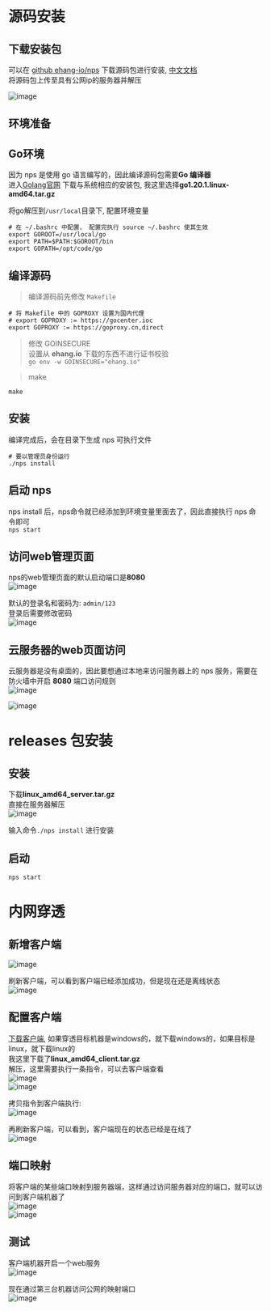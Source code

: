 # 源码安装  
## 下载安装包
可以在 [github ehang-io/nps](https://github.com/ehang-io/nps/releases "nps/releases") 下载源码包进行安装, [中文文档](https://ehang-io.github.io/nps/#/?id=nps)  
将源码包上传至具有公网ip的服务器并解压  

![image](resources/imgs/nps-01.png "解压源码包")  

## 环境准备  
## Go环境  
因为 nps 是使用 go 语言编写的，因此编译源码包需要**Go 编译器**  
进入[Golang官网](https://golang.google.cn/dl/) 下载与系统相应的安装包, 我这里选择**go1.20.1.linux-amd64.tar.gz**  

将go解压到`/usr/local`目录下, 配置环境变量    
```shell
# 在 ~/.bashrc 中配置， 配置完执行 source ~/.bashrc 使其生效  
export GOROOT=/usr/local/go
export PATH=$PATH:$GOROOT/bin
export GOPATH=/opt/code/go
```  

## 编译源码
> 编译源码前先修改 `Makefile`  
```
# 将 Makefile 中的 GOPROXY 设置为国内代理
# export GOPROXY := https://gocenter.ioc
export GOPROXY := https://goproxy.cn,direct
```  
> 修改 GOINSECURE  
设置从 **ehang.io** 下载的东西不进行证书校验  
`go env -w GOINSECURE="ehang.io"`  

> make  
```
make 
```  

## 安装  
编译完成后，会在目录下生成 nps 可执行文件  
```shell  
# 要以管理员身份运行
./nps install
```   

## 启动 nps 
nps install 后，nps命令就已经添加到环境变量里面去了，因此直接执行 nps 命令即可  
`nps start`  

## 访问web管理页面  
nps的web管理页面的默认启动端口是**8080**  
![image](resources/imgs/nps-02.png "nps管理页面")  

默认的登录名和密码为: `admin/123`  
登录后需要修改密码  
![image](resources/imgs/nps-03.png "nps dashboard")  

## 云服务器的web页面访问  
云服务器是没有桌面的，因此要想通过本地来访问服务器上的 nps 服务，需要在防火墙中开启 **8080** 端口访问规则  
![image](resources/imgs/nps-04.png "开放8080端口")  

![image](resources/imgs/nps-05.png "本地访问云服务器上的nps管理页面")  


# releases 包安装  
## 安装  
下载**linux_amd64_server.tar.gz**  
直接在服务器解压  
![image](resources/imgs/nps-08.png)  

输入命令`./nps install` 进行安装  

## 启动  
`nps start`  


# 内网穿透  
## 新增客户端  
![image](resources/imgs/nps-06.png "新增客户端")  

刷新客户端，可以看到客户端已经添加成功，但是现在还是离线状态  
![image](resources/imgs/nps-07.png)  

## 配置客户端  
[下载客户端](https://github.com/ehang-io/nps/releases), 如果穿透目标机器是windows的，就下载windows的，如果目标是linux，就下载linux的  
我这里下载了**linux_amd64_client.tar.gz**  
解压，这里需要执行一条指令，可以去客户端查看  
![image](resources/imgs/nps-09.png)  
![image](resources/imgs/nps-10.png)  

拷贝指令到客户端执行:  
![image](resources/imgs/nps-11.png)  

再刷新客户端，可以看到，客户端现在的状态已经是在线了  
![image](resources/imgs/nps-12.png)  

## 端口映射  
将客户端的某些端口映射到服务器端，这样通过访问服务器对应的端口，就可以访问到客户端机器了  
![image](resources/imgs/nps-13.png)  
![image](resources/imgs/nps-14.png)  

## 测试  
客户端机器开启一个web服务  
![image](resources/imgs/nps-15.png)  

现在通过第三台机器访问公网的映射端口  
![image](resources/imgs/nps-16.png)  







